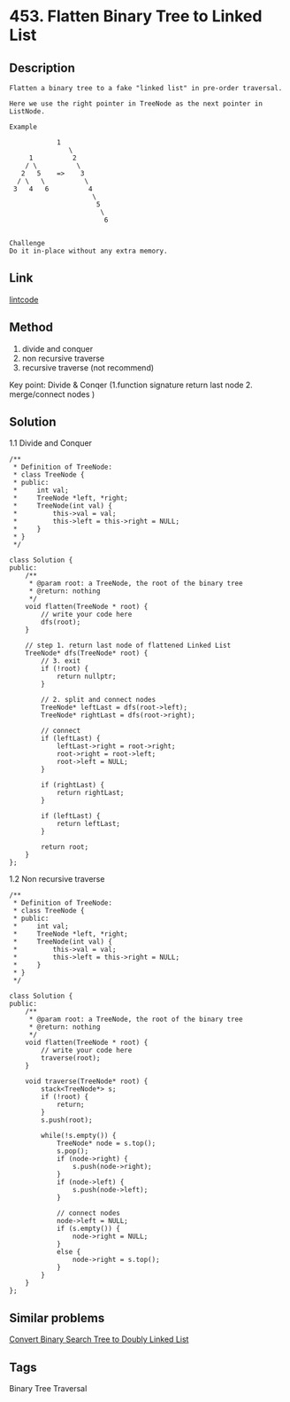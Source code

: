 # 453. Flatten Binary Tree to Linked List

## Description
~~~
Flatten a binary tree to a fake "linked list" in pre-order traversal.

Here we use the right pointer in TreeNode as the next pointer in ListNode.

Example

            1
               \
     1          2
    / \          \
   2   5    =>    3
  / \   \          \
 3   4   6          4
                     \
                      5
                       \
                        6


Challenge
Do it in-place without any extra memory.

~~~

## Link
[lintcode](https://www.lintcode.com/problem/minimum-subtree)

## Method
1. divide and conquer 
2. non recursive traverse
3. recursive traverse (not recommend)

Key point:  Divide & Conqer (1.function signature return last node 2. merge/connect nodes )

## Solution
1.1 Divide and Conquer 
~~~
/**
 * Definition of TreeNode:
 * class TreeNode {
 * public:
 *     int val;
 *     TreeNode *left, *right;
 *     TreeNode(int val) {
 *         this->val = val;
 *         this->left = this->right = NULL;
 *     }
 * }
 */

class Solution {
public:
    /**
     * @param root: a TreeNode, the root of the binary tree
     * @return: nothing
     */
    void flatten(TreeNode * root) {
        // write your code here
        dfs(root);
    }
    
    // step 1. return last node of flattened Linked List
    TreeNode* dfs(TreeNode* root) {
        // 3. exit
        if (!root) {
            return nullptr;
        }

        // 2. split and connect nodes        
        TreeNode* leftLast = dfs(root->left);
        TreeNode* rightLast = dfs(root->right);
        
        // connect
        if (leftLast) {
            leftLast->right = root->right;
            root->right = root->left;
            root->left = NULL;
        }
     
        if (rightLast) {
            return rightLast;
        }
        
        if (leftLast) {
            return leftLast;
        }
        
        return root;
    }
};

~~~
1.2 Non recursive traverse
~~~
/**
 * Definition of TreeNode:
 * class TreeNode {
 * public:
 *     int val;
 *     TreeNode *left, *right;
 *     TreeNode(int val) {
 *         this->val = val;
 *         this->left = this->right = NULL;
 *     }
 * }
 */

class Solution {
public:
    /**
     * @param root: a TreeNode, the root of the binary tree
     * @return: nothing
     */
    void flatten(TreeNode * root) {
        // write your code here
        traverse(root);    
    }
    
    void traverse(TreeNode* root) {
        stack<TreeNode*> s;
        if (!root) {
            return;
        }
        s.push(root);
        
        while(!s.empty()) {
            TreeNode* node = s.top();
            s.pop();
            if (node->right) {
                s.push(node->right);
            }
            if (node->left) {
                s.push(node->left);
            }
            
            // connect nodes
            node->left = NULL;
            if (s.empty()) {
                node->right = NULL;
            }
            else {
                node->right = s.top();
            }
        }
    }
};
~~~

## Similar problems
[Convert Binary Search Tree to Doubly Linked List](https://www.lintcode.com/problem/convert-binary-search-tree-to-doubly-linked-list/)  

## Tags
Binary Tree Traversal
